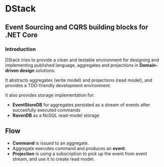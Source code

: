 # DStack

## Event Sourcing and CQRS building blocks for .NET Core

### Introduction

DStack tries to provide a clean and testable environment for designing and implementing published language, aggregates and projections in **Domain-driven design** solutions.

It abstracts aggregates (write model) and projections (read model), and provides a TDD-friendly development environment.

It also provides storage implementation for:

- **EventStoreDB** for aggregates persisted as a stream of events after succesfully executed commands
- **RavenDB** as a NoSQL read-model storage

## Flow

- **Command** is issued to an aggregate.
- Aggregate executes command and produces an **event**.
- **Projection** is using a subscription to pick up the event from event stream, and use it to create read model.
